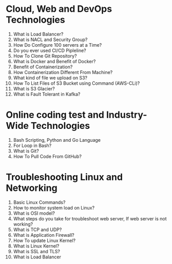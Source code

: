 # Cloud, Web and DevOps Technologies
1. What is Load Balancer?
2. What is NACL and Security Group?
3. How Do Configure 100 servers at a Time?
4. Do you ever used CI/CD Pipleline?
5. How To Clone Git Repository?
6. What is Docker and Benefit of Docker?
7. Benefit of Containerization?
8. How Containerization Different From Machine?
9. What kind of file we upload on S3?
10. How To List Files of S3 Bucket using Command (AWS-CLi)?
11. What is S3 Glacier?
12. What is Fault Tolerant in Kafka?

# Online coding test and Industry-Wide Technologies
1. Bash Scripting, Python and Go Language
2. For Loop in Bash?
3. What is Git?
4. How To Pull Code From GitHub?

# Troubleshooting Linux and Networking
1. Basic Linux Commands?
2. How to monitor system load on Linux?
3. What is OSI model?
4. What steps do you take for troubleshoot web server, If web server is not working?
5. What is TCP and UDP?
6. What is Application Firewall?
7. How To update Linux Kernel?
8. What is Linux Kernel?
9. What is SSL and TLS?
10. What is Load Balancer
